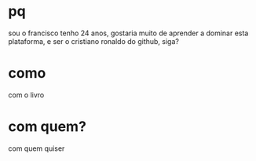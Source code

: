 

# pq
sou o francisco tenho 24 anos, gostaria muito de aprender a dominar esta plataforma, e ser o cristiano ronaldo do github, siga?
# como
com o livro
# com quem? 
com quem quiser
